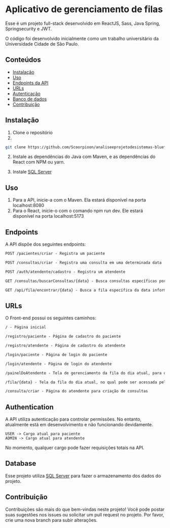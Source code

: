 # Aplicativo de gerenciamento de filas

Esse é um projeto full-stack desenvolvido em ReactJS, Sass, Java Spring, Springsecurity e JWT.

O código foi desenvolvido inicialmente como um trabalho universitário da Universidade Cidade de São Paulo.

## Conteúdos

- [Instalação](#instalação)
- [Uso](#uso)
- [Endpoints da API](#endpoints)
- [URLs](#urls)
- [Autenticação](#autenticação)
- [Banco de dados](#bd)
- [Contribuição](#contribuicao)

## Instalação

1. Clone o repositório
2. 
```bash
git clone https://github.com/Scoorpioon/analiseeprojetodesistemas-bluefenix.git
```

2. Instale as dependências do Java com Maven, e as dependências do React com NPM ou yarn.

3. Instale [SQL Server](https://www.microsoft.com/pt-br/sql-server/sql-server-downloads)

## Uso

1. Para a API, inicie-a com o Maven. Ela estará disponível na porta localhost:8080
2. Para o React, inicie-o com o comando npm run dev. Ele estará disponível na porta localhost:5173


## Endpoints
A API dispõe dos seguintes endpoints:

```markdown
POST /pacientes/criar - Registra um paciente

POST /consultas/criar - Registra uma consulta em uma determinada data

POST /auth/atendente/cadastro - Registra um atendente

GET /consultas/buscarConsultas/{data} - Busca consultas específicas por data, no formato YYYY-MM-DD

GET /api/fila/encontrar/{data} - Busca a fila específica da data informada, no formato YYYY-MM-DD
```

## URLs
O Front-end possui os seguintes caminhos:

```markdown
/ - Página inicial 

/registro/paciente - Página de cadastro do paciente

/registro/atendente - Página de cadastro do atendente

/login/paciente - Página de login do paciente

/login/atendente - Página de login do atendente

/painelDoAtendente - Tela de gerenciamento da fila do dia atual, para os atendentes.

/fila/{data} - Tela da fila do dia atual, no qual pode ser acessada pelos usuários que possuem cadastro na fila (em desenvolvimento)

/consulta/criar - Página do atendente para criação de consultas
```


## Authentication
A API utiliza autenticação para controlar permissões. No entanto, atualmente está em desenvolvimento e não funcionando devidamente.

```
USER -> Cargo atual para paciente
ADMIN -> Cargo atual para atendente
```
No momento, qualquer cargo pode fazer requisições totais na API.

## Database
Esse projeto utiliza [SQL Server](https://www.microsoft.com/pt-br/sql-server/sql-server-downloads) para fazer o armazenamento dos dados do projeto.

## Contribuição
Contribuições são mais do que bem-vindas neste projeto! Você pode postar suas sugestões nos issues ou solicitar um pull request no projeto.
Por favor, crie uma nova branch para subir alterações.
